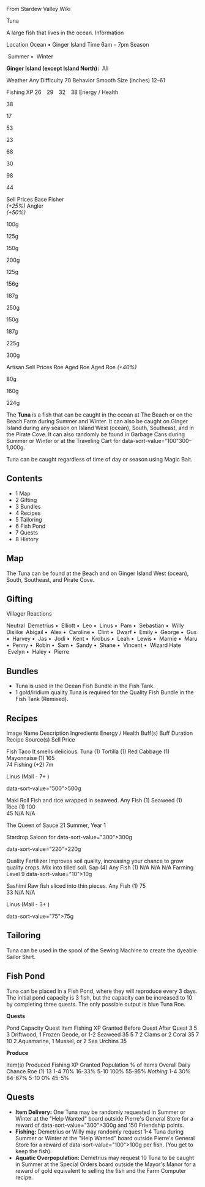 From Stardew Valley Wiki

Tuna

A large fish that lives in the ocean. Information

Location Ocean • Ginger Island Time 6am – 7pm Season

 Summer •  Winter

**Ginger Island (except Island North):**  All

Weather Any Difficulty 70 Behavior Smooth Size (inches) 12–61

Fishing XP 26    29    32    38 Energy / Health

38

17

53

23

68

30

98

44

Sell Prices Base Fisher  
*(+25%)* Angler  
*(+50%)*

100g

125g

150g

200g

125g

156g

187g

250g

150g

187g

225g

300g

Artisan Sell Prices Roe Aged Roe Aged Roe *(+40%)*

80g

160g

224g

The **Tuna** is a fish that can be caught in the ocean at The Beach or on the Beach Farm during Summer and Winter. It can also be caught on Ginger Island during any season on Island West (ocean), South, Southeast, and in the Pirate Cove. It can also randomly be found in Garbage Cans during Summer or Winter or at the Traveling Cart for data-sort-value="100"300–1,000g.

Tuna can be caught regardless of time of day or season using Magic Bait.

## Contents

- 1 Map
- 2 Gifting
- 3 Bundles
- 4 Recipes
- 5 Tailoring
- 6 Fish Pond
- 7 Quests
- 8 History

## Map

The Tuna can be found at the Beach and on Ginger Island West (ocean), South, Southeast, and Pirate Cove.

## Gifting

Villager Reactions

Neutral  Demetrius •  Elliott •  Leo •  Linus •  Pam •  Sebastian •  Willy Dislike  Abigail •  Alex •  Caroline •  Clint •  Dwarf •  Emily •  George •  Gus •  Harvey •  Jas •  Jodi •  Kent •  Krobus •  Leah •  Lewis •  Marnie •  Maru •  Penny •  Robin •  Sam •  Sandy •  Shane •  Vincent •  Wizard Hate  Evelyn •  Haley •  Pierre

## Bundles

- Tuna is used in the Ocean Fish Bundle in the Fish Tank.
- 1 gold/iridium quality Tuna is required for the Quality Fish Bundle in the Fish Tank (Remixed).

## Recipes

Image Name Description Ingredients Energy / Health Buff(s) Buff Duration Recipe Source(s) Sell Price

Fish Taco It smells delicious. Tuna (1) Tortilla (1) Red Cabbage (1) Mayonnaise (1) 165  
74 Fishing (+2) 7m

Linus (Mail - 7+ )

data-sort-value="500"&gt;500g

Maki Roll Fish and rice wrapped in seaweed. Any Fish (1) Seaweed (1) Rice (1) 100  
45 N/A N/A

The Queen of Sauce 21 Summer, Year 1

Stardrop Saloon for data-sort-value="300"&gt;300g

data-sort-value="220"&gt;220g

Quality Fertilizer Improves soil quality, increasing your chance to grow quality crops. Mix into tilled soil. Sap (4) Any Fish (1) N/A N/A N/A Farming Level 9 data-sort-value="10"&gt;10g

Sashimi Raw fish sliced into thin pieces. Any Fish (1) 75  
33 N/A N/A

Linus (Mail - 3+ )

data-sort-value="75"&gt;75g

## Tailoring

Tuna can be used in the spool of the Sewing Machine to create the dyeable Sailor Shirt.

## Fish Pond

Tuna can be placed in a Fish Pond, where they will reproduce every 3 days. The initial pond capacity is 3 fish, but the capacity can be increased to 10 by completing three quests. The only possible output is blue Tuna Roe.

**Quests**

Pond Capacity Quest Item Fishing XP Granted Before Quest After Quest 3 5 3 Driftwood, 1 Frozen Geode, or 1-2 Seaweed 35 5 7 2 Clams or 2 Coral 35 7 10 2 Aquamarine, 1 Mussel, or 2 Sea Urchins 35

**Produce**

Item(s) Produced Fishing XP Granted Population % of Items Overall Daily Chance Roe (1) 13 1-4 70% 16-33% 5-10 100% 55-95% *Nothing* 1-4 30% 84-67% 5-10 0% 45-5%

## Quests

- **Item Delivery:** One Tuna may be randomly requested in Summer or Winter at the "Help Wanted" board outside Pierre's General Store for a reward of data-sort-value="300"&gt;300g and 150 Friendship points.
- **Fishing:** Demetrius or Willy may randomly request 1-4 Tuna during Summer or Winter at the "Help Wanted" board outside Pierre's General Store for a reward of data-sort-value="100"&gt;100g per fish. (You get to keep the fish).
- **Aquatic Overpopulation:** Demetrius may request 10 Tuna to be caught in Summer at the Special Orders board outside the Mayor's Manor for a reward of gold equivalent to selling the fish and the Farm Computer recipe.